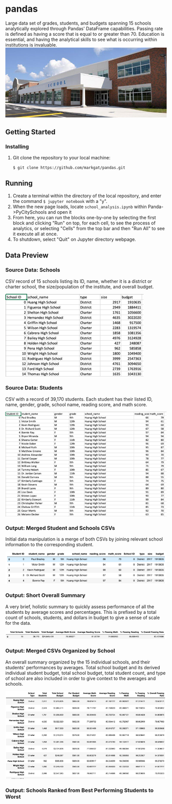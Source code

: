 # pandas
Large data set of grades, students, and budgets spanning 15 schools analytically explored through Pandas' DataFrame capabilities. Passing rate is  defined as having a score that is equal to or greater than 70. Education is essential, and having the analytical skills to see what is occurring within institutions is invaluable. 
![school](school.jpg)
## Getting Started
### Installing
1) Git clone the repository to your local machine:
    ````
    $ git clone https://github.com/markgat/pandas.git
    ````
## Running
1) Create a terminal within the directory of the local repository, and enter the command ````$ jupyter notebook```` with a "y".
2) When the new page loads, locate ````school_analysis.ipynb```` within Panda->PyCitySchools and open it
3) From here, you can run the blocks one-by-one by selecting the first block and clicking "Run" on top, for each cell, to see the process of analytics, or selecting "Cells" from the top bar and then "Run All" to see it execute all at once.
4) To shutdown, select "Quit" on Jupyter directory webpage.
## Data Preview
### Source Data: Schools
CSV record of 15 schools listing its ID, name, whether it is a district or charter school, the size/population of the institute, and overall budget.

![Schools](Images/schools.png)
### Source Data: Students
CSV with a record of 39,170 students. Each student has their listed ID, name, gender, grade, school name, reading score, and math score.

![Students](Images/students.png)
### Output: Merged Student and Schools CSVs
Initial data manipulation is a merge of both CSVs by joining relevant school information to the corresponding student.

![Merged_Data](Images/merged_csvs.png)
### Output: Short Overall Summary
A very brief, holistic summary to quickly assess performance of all the students by average scores and percentages. This is prefixed by a total count of schools, students, and dollars in budget to give a sense of scale for the data. 

![Overall](Images/overall_avgs.png)
### Output: Merged CSVs Organized by School
An overall summary organized by the 15 individual schools, and their students' performances by averages. Total school budget and its derived individual student budget, total school budget, total student count, and type of school are also included in order to give context to the averages and schools.

![Summary_by_Schools](Images/merged_summary.png)
### Output: Schools Ranked from Best Performing Students to Worst